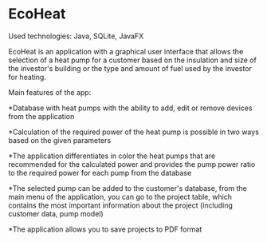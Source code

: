 # EcoHeat
Used technologies: Java, SQLite, JavaFX

EcoHeat is an application with a graphical user interface that allows the selection of a heat pump for a customer based on the insulation and size of the investor's building or the type and amount of fuel used by the investor for heating.

Main features of the app:

*Database with heat pumps with the ability to add, edit or remove devices from the application

*Calculation of the required power of the heat pump is possible in two ways based on the given parameters

*The application differentiates in color the heat pumps that are recommended for the calculated power and provides the pump power ratio to the required power for each pump from the database

*The selected pump can be added to the customer's database, from the main menu of the application, you can go to the project table, which contains the most important information about the project (including customer data, pump model) 

*The application allows you to save projects to PDF format
